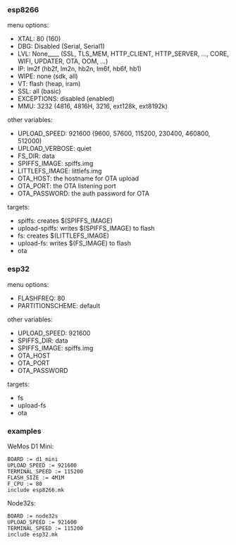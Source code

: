 ### esp8266

menu options:
- XTAL: 80 (160)
- DBG: Disabled (Serial, Serial1)
- LVL: None____ (SSL, TLS_MEM, HTTP_CLIENT, HTTP_SERVER, ..., CORE, WIFI, UPDATER, OTA, OOM, ...)
- IP: lm2f (hb2f, lm2n, hb2n, lm6f, hb6f, hb1)
- WIPE: none (sdk, all)
- VT: flash (heap, iram)
- SSL: all (basic)
- EXCEPTIONS: disabled (enabled)
- MMU: 3232 (4816, 4816H, 3216, ext128k, ext8192k)

other variables:
- UPLOAD_SPEED: 921600 (9600, 57600, 115200, 230400, 460800, 512000)
- UPLOAD_VERBOSE: quiet
- FS_DIR: data
- SPIFFS_IMAGE: spiffs.img
- LITTLEFS_IMAGE: littlefs.img
- OTA_HOST: the hostname for OTA upload
- OTA_PORT: the OTA listening port
- OTA_PASSWORD: the auth password for OTA

targets:
- spiffs: creates $(SPIFFS_IMAGE)
- upload-spiffs: writes $(SPIFFS_IMAGE) to flash
- fs: creates $(LITTLEFS_IMAGE)
- upload-fs: writes $(FS_IMAGE) to flash
- ota

### esp32

menu options:
- FLASHFREQ: 80
- PARTITIONSCHEME: default

other variables:
- UPLOAD_SPEED: 921600
- SPIFFS_DIR: data
- SPIFFS_IMAGE: spiffs.img
- OTA_HOST
- OTA_PORT
- OTA_PASSWORD

targets:
- fs
- upload-fs
- ota

### examples

WeMos D1 Mini:
```
BOARD := d1_mini
UPLOAD_SPEED := 921600
TERMINAL_SPEED := 115200
FLASH_SIZE := 4M1M
F_CPU := 80
include esp8266.mk
```

Node32s:
```
BOARD := node32s
UPLOAD_SPEED := 921600
TERMINAL_SPEED := 115200
include esp32.mk
```
